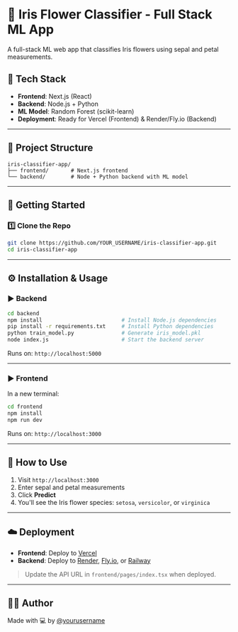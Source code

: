 # 🌸 Iris Flower Classifier - Full Stack ML App

A full-stack ML web app that classifies Iris flowers using sepal and petal measurements.

## 🔧 Tech Stack

- **Frontend**: Next.js (React)
- **Backend**: Node.js + Python
- **ML Model**: Random Forest (scikit-learn)
- **Deployment**: Ready for Vercel (Frontend) & Render/Fly.io (Backend)

---

## 📁 Project Structure

```
iris-classifier-app/
├── frontend/       # Next.js frontend
└── backend/        # Node + Python backend with ML model
```

---

## 🚀 Getting Started

### 1️⃣ Clone the Repo

```bash
git clone https://github.com/YOUR_USERNAME/iris-classifier-app.git
cd iris-classifier-app
```

---

## ⚙️ Installation & Usage

### ▶️ Backend

```bash
cd backend
npm install                         # Install Node.js dependencies
pip install -r requirements.txt     # Install Python dependencies
python train_model.py               # Generate iris_model.pkl
node index.js                       # Start the backend server
```

Runs on: `http://localhost:5000`

---

### ▶️ Frontend

In a new terminal:

```bash
cd frontend
npm install
npm run dev
```

Runs on: `http://localhost:3000`

---

## 🧪 How to Use

1. Visit `http://localhost:3000`
2. Enter sepal and petal measurements
3. Click **Predict**
4. You'll see the Iris flower species: `setosa`, `versicolor`, or `virginica`

---

## ☁️ Deployment

- **Frontend**: Deploy to [Vercel](https://vercel.com)
- **Backend**: Deploy to [Render](https://render.com), [Fly.io](https://fly.io), or [Railway](https://railway.app)

> Update the API URL in `frontend/pages/index.tsx` when deployed.

---

## 🙋‍♂️ Author

Made with 💻 by [@yourusername](https://github.com/yourusername)